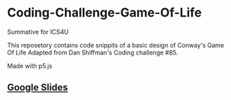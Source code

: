 # Coding-Challenge-Game-Of-Life
Summative for ICS4U

This reposetory contains code snippits of a basic design of Conway's Game Of Life Adapted from Dan Shiffman's Coding challenge #85.

Made with p5.js 

## [Google Slides](https://docs.google.com/presentation/d/1b_-KuwabGNFYj9FhFcjWz-vb3GhNraEu9VJk0LFjZzQ/edit?usp=sharing)
